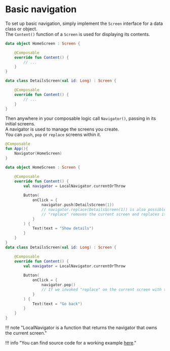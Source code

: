 # Basic navigation

To set up basic navigation, simply implement the `Screen` interface for a data class or object.<br>
The `Content()` function of a `Screen` is used for displaying its contents.

```kotlin
data object HomeScreen : Screen {

    @Composable
    override fun Content() {
        // ...
    }
}

data class DetailsScreen(val id: Long) : Screen {

    @Composable
    override fun Content() {
        // ...
    }
}
```

Then anywhere in your composable logic call `Navigator()`, passing in its initial screens.<br>
A navigator is used to manage the screens you create.<br>
You can `push`, `pop` or `replace` screens within it.

```kotlin
@Composable
fun App(){
    Navigator(HomeScreen)
}

data object HomeScreen : Screen {

    @Composable
    override fun Content() {
        val navigator = LocalNavigator.currentOrThrow
        
        Button(
            onClick = {
                navigator.push(DetailsScreen(1))
                // navigator.replace(DetailsScreen(1)) is also possible
                // "replace" removes the current screen and replaces it with the one specified.
            }
        ) {
            Text(text = "Show details")
        }
    }
}
data class DetailsScreen(val id: Long) : Screen {

    @Composable
    override fun Content() {
        val navigator = LocalNavigator.currentOrThrow
        
        Button(
            onClick = {
                navigator.pop()
                // If we invoked "replace" on the current screen with this one instead of pushing, "pop" won't do anything
            }
        ) {
            Text(text = "Go back")
        }
    }
}
```

!!! note "LocalNavigator is a function that returns the navigator that owns the current screen."

!!! info "You can find source code for a working example [here](https://github.com/hristogochev/vortex)."




